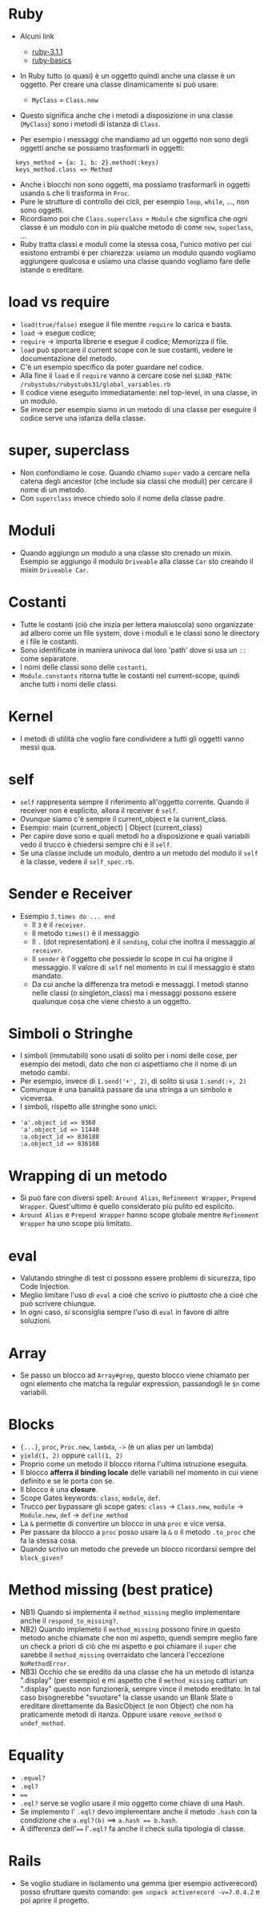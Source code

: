 # Ruby
* Alcuni link
  * [ruby-3.1.1](https://ruby-doc.org/core-3.1.1/)
  * [ruby-basics](https://bparanj.gitbooks.io/ruby-basics/content/)
  
* In Ruby tutto (o quasi) è un oggetto quindi anche una classe è un oggetto. Per creare una classe dinamicamente si può usare:
    * `MyClass` = `Class.new`
* Questo significa anche che i metodi a disposizione in una classe (`MyClass`) sono i metodi di istanza di `Class`.
* Per esempio i messaggi che mandiamo ad un oggetto non sono degli oggetti anche se possiamo trasformarli in oggetti:
```
  keys_method = {a: 1, b: 2}.method(:keys)
  keys_method.class => Method
```
* Anche i blocchi non sono oggetti, ma possiamo trasformarli in oggetti usando `&` che li trasforma in `Proc`.
* Pure le strutture di controllo dei cicli, per esempio `loop`, `while`, ..., non sono oggetti.
* Ricordiamo poi che `Class.superclass` = `Module` che significa che ogni classe è un modulo con in più qualche metodo di come `new`, `supeclass`, ...
* Ruby tratta classi e moduli come la stessa cosa, l'unico motivo per cui esistono entrambi è per chiarezza: usiamo un modulo quando vogliamo aggiungere qualcosa e usiamo una classe quando vogliamo fare delle istande o ereditare. 

# load vs require
* `load(true/false)` esegue il file mentre `require` lo carica e basta. 
* `load` -> esegue codice; 
* `require` -> importa librerie e esegue il codice; Memorizza il file.
* `load` può sporcare il current scope con le sue costanti, vedere le documentazione del metodo.
* C'è un esempio specifico da poter guardare nel codice.
* Alla fine il `load` e il `require` vanno a cercare cose nel `$LOAD_PATH`: `/rubystubs/rubystubs31/global_variables.rb`
* Il codice viene eseguito immediatamente: nel top-level, in una classe, in un modulo.
*  Se invece per esempio siamo in un metodo di una classe per eseguire il codice serve una istanza della classe.

# super, superclass
* Non confondiamo le cose. Quando chiamo `super` vado a cercare nella catena degli ancestor (che include sia classi che moduli) per cercare il nome di un metodo.
* Con `superclass` invece chiedo solo il nome della classe padre.

# Moduli
* Quando aggiungo un modulo a una classe sto crenado un mixin. Esempio se aggiungo il modulo `Driveable` alla classe `Car` sto creando il mixin `Driveable Car`.

# Costanti
* Tutte le costanti (ciò che inizia per lettera maiuscola) sono organizzate ad albero come un file system, dove i moduli e le classi sono le directory e i file le costanti.
* Sono identificate in maniera univoca dal loro 'path' dove si usa un `::` come separatore.
* I nomi delle classi sono delle `costanti`.
* `Module.constants` ritorna tutte le costanti nel current-scope, quindi anche tutti i nomi delle classi.

# Kernel
* I metodi di utilità che voglio fare condividere a tutti gli oggetti vanno messi qua.

# self
* `self` rappresenta sempre il riferimento all'oggetto  corrente. Quando il receiver non è esplicito, allora il receiver è `self`.
* Ovunque siamo c'è sempre il current_object e la current_class.
* Esempio: main (current_object) | Object (current_class)
* Per capire dove sono e quali metodi ho a disposizione e quali variabili vedo il trucco è chiedersi sempre chi è il `self`.
* Se una classe include un modulo, dentro a un metodo del modulo il `self` è la classe, vedere il `self_spec.rb`.

# Sender e Receiver
* Esempio `3.times do ... end`
  * Il `3` è il `receiver`. 
  * Il metodo `times()` è il messaggio 
  * Il `.` (dot representation) è il `sending`, colui che inoltra il messaggio al `receiver`.
  * Il `sender` è l'oggetto che possiede lo scope in cui ha origine il messaggio. Il valore di `self` nel momento in cui il messaggio è stato mandato.
  * Da cui anche la differenza tra metodi e messaggi. I metodi stanno nelle classi (o singleton_class) ma i messaggi possono essere qualunque cosa che viene chiesto a un oggetto.
  
# Simboli o Stringhe
* I simboli (immutabili) sono usati di solito per i nomi delle cose, per esempio dei metodi, dato che non ci aspettiamo che il nome di un metodo cambi.
* Per esempio, invece di  `1.send('+', 2)`, di solito si usa `1.send(:+, 2)`
* Comunque è una banalità passare da una stringa a un simbolo  e viceversa.
* I simboli, rispetto alle stringhe sono unici:
* ```
  'a'.object_id => 9360
  'a'.object_id => 11440
  :a.object_id => 836188
  :a.object_id => 836188
  ```

# Wrapping di un metodo
* Si può fare con diversi spell: `Around Alias`, `Refinement Wrapper`, `Prepend Wrapper`. Quest'ultimo è quello considerato più pulito ed esplicito.
* `Around Alias` e `Prepend Wrapper` hanno scope globale mentre `Refinement Wrapper` ha uno scope più limitato.

# eval
* Valutando stringhe di test ci possono essere problemi di sicurezza, tipo Code Injection.
* Meglio limitare l'uso di `eval` a cioè che scrivo io piuttosto che a cioè che può scrivere chiunque.
* In ogni caso, si sconsiglia sempre l'uso di `eval` in favore di altre soluzioni.

# Array
* Se passo un blocco ad `Array#grep`, questo blocco viene chiamato per ogni elemento che matcha la regular expression, passandogli le `$n` come variabili.

# Blocks
* `{...}`, `proc`, `Proc.new`, `lambda`, `->` (è un alias per un lambda)
* `yield(1, 2)` oppure `call(1, 2)`
* Proprio come un metodo il blocco ritorna l'ultima istruzione eseguita.
* Il blocco __afferra il binding locale__ delle variabili nel momento in cui viene definito e se le porta con se.
* Il blocco è una __closure__.
* Scope Gates keywords: `class`, `module`, `def`.
* Trucco per bypassare gli scope gates: `class` -> `Class.new`, `module` -> `Module.new`, `def` -> `define_method`
* La `&` permette di convertire un blocco in una `proc` e vice versa. 
* Per passare da blocco a `proc` posso usare la `&` o il metodo `.to_proc` che fa la stessa cosa.
* Quando scrivo un metodo che prevede un blocco ricordarsi sempre del `block_given?`

# Method missing (best pratice)
* NB1) Quando si implementa il `method_missing` meglio implementare anche il `respond_to_missing?`.
* NB2) Quando implemeto il `method_missing` possono finire in questo metodo anche chiamate che non mi aspetto, quendi sempre meglio fare un check a priori di ciò che mi aspetto e poi chiamare il `super` che sarebbe il `method_missing` overraidato che lancerà l'eccezione `NoMethodError`.
* NB3) Occhio che se eredito da una classe che ha un metodo di istanza ".display" (per esempio) e mi aspetto che il `method_missing` catturi un ".display" questo non funzionerà, sempre vince il metodo ereditato. In tal caso bisognerebbe "svuotare" la classe usando un Blank Slate o ereditare direttamente da BasicObject (e non Object) che non ha praticamente metodi di itanza. Oppure usare `remove_method` o `undef_method`.
 
# Equality
* `.equal?` 
* `.eql?`
* `==`
* `.eql?` serve se voglio usare il mio oggetto come chiave di una Hash.
* Se implemento l' `.eql?` devo implementare anche il metodo `.hash` con la condizione che `a.eql?(b)` ==> `a.hash == b.hash`. 
* A differenza dell'`==` l'`.eql?` fa anche il check sulla tipologia di classe.

# Rails
* Se voglio studiare in isolamento una gemma (per esempio activerecord) posso sfruttare questo comando: `gem unpack activerecord -v=7.0.4.2` e poi aprire il progetto.
